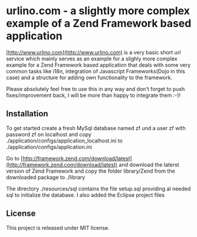 # urlino.com - a slightly more complex example of a Zend Framework based application 

[http://www.urlino.com](http://www.urlino.com) is a very basic short url service which mainly serves as an example
for a slighly more complex example for a Zend Framework based application that deals with some very 
common tasks like i18n, integration of Javascript Frameworks(Dojo in this case) and a structure for adding
own functionality to the framework.

Please absolutely feel free to use this in any way and don't forget to push fixes/improvement back, I 
will be more than happy to integrate them :-)!

## Installation

To get started create a fresh MySql database named zf und a user zf with password zf on localhost and 
copy ./application/configs/application_localhost.ini to ./application/configs/application.ini

Go to [http://framework.zend.com/download/latest](http://framework.zend.com/download/latest) and download the laterst version of Zend Framework and 
copy the folder library/Zend from the downloaded package to ./library   

The directory ./resources/sql contains the file setup.sql providing al needed sql to initialize the 
database. I also added the Eclipse project files  

## License

This project is released under MIT license.
